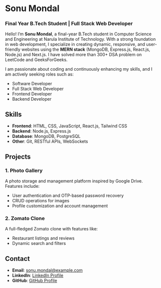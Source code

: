 # Sonu Mondal

### Final Year B.Tech Student | Full Stack Web Developer

Hello! I’m **Sonu Mondal**, a final-year B.Tech student in Computer Science and Engineering at Narula Institute of Technology. With a strong foundation in web development, I specialize in creating dynamic, responsive, and user-friendly websites using the **MERN stack** (MongoDB, Express.js, React.js, Node.js) and Next.js.
I have solved more than 300+ DSA problem on LeetCode and GeeksForGeeks.

I am passionate about coding and continuously enhancing my skills, and I am actively seeking roles such as:
- Software Developer
- Full Stack Web Developer
- Frontend Developer
- Backend Developer

## Skills

- **Frontend**: HTML, CSS, JavaScript, React.js, Tailwind CSS
- **Backend**: Node.js, Express.js
- **Database**: MongoDB, PostgreSQL
- **Other**: Git, RESTful APIs, WebSockets

## Projects

### 1. Photo Gallery
A photo storage and management platform inspired by Google Drive. Features include:
- User authentication and OTP-based password recovery
- CRUD operations for images
- Profile customization and account management

### 2. Zomato Clone
A full-fledged Zomato clone with features like:
- Restaurant listings and reviews
- Dynamic search and filters

## Contact

- **Email**: [sonu.mondal@example.com](mailto:sonu.mondal@example.com)
- **LinkedIn**: [LinkedIn Profile](https://www.linkedin.com/in/sonu-mondal)
- **GitHub**: [GitHub Profile](https://github.com/sonumondal)
